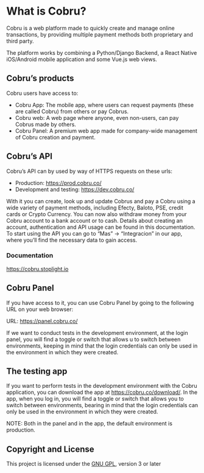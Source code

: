 # What is Cobru?
Cobru is a web platform made to quickly create and manage online transactions, by providing multiple payment methods both proprietary and third party.

The platform works by combining a Python/Django Backend, a React Native iOS/Android mobile application and some Vue.js web views.

## Cobru’s products
Cobru users have access to:

* Cobru App: The mobile app, where users can request payments (these are called Cobru) from others or pay Cobrus.
* Cobru web: A web page where anyone, even non-users, can pay Cobrus made by others.
* Cobru Panel: A premium web app made for company-wide management of Cobru creation and payment.

## Cobru’s API
Cobru’s API can by used by way of HTTPS requests on these urls:
* Production: https://prod.cobru.co/
* Development and testing: https://dev.cobru.co/
 
With it you can create, look up and update Cobrus and pay a Cobru using a wide variety of payment methods, including Efecty, Baloto, PSE, credit cards or Crypto Currency. You can now also withdraw money from your Cobru account to a bank account or to cash. Details about creating an account, authentication and API usage can be found in this documentation. To start using the API you can go to “Mas” -> “Integracion” in our app, where you’ll find the necessary data to gain access.

### Documentation
https://cobru.stoplight.io

## Cobru Panel
If you have access to it, you can use Cobru Panel by going to the following URL on your web browser:

URL: https://panel.cobru.co/

If we want to conduct tests in the development environment, at the login panel, you will find a toggle or switch that allows u to switch between environments, keeping in mind that the login credentials can only be used in the environment in which they were created.

## The testing app
If you want to perform tests in the development environment with the Cobru application, you can download the app at https://cobru.co/download/. In the app, when you log in, you will find a toggle or switch that allows you to switch between environments, bearing in mind that the login credentials can only be used in the environment in which they were created.

NOTE: Both in the panel and in the app, the default environment is production.

## Copyright and License
This project is licensed under the [GNU GPL](https://www.gnu.org/licenses/gpl-3.0.html), version 3 or later

